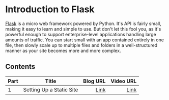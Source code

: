 
# Introduction to Flask

[Flask](http://flask.pocoo.org/) is a micro web framework powered by Python. It's API is fairly small, making it easy to learn and simple to use. But don't let this fool you, as it's powerful enough to support enterprise-level applications handling large amounts of traffic. You can start small with an app contained entirely in one file, then slowly scale up to multiple files and folders in a well-structured manner as your site becomes more and more complex. 

## Contents


| Part |      Title                |  Blog URL | Video URL |
|------|:-------------------------:|----------:| ----------:
| 1    |  Setting Up a Static Site | [Link](https://www.youtube.com/watch?v=Gix_zeTrT7E)      | [Link](https://www.youtube.com/watch?v=Gix_zeTrT7E) |
